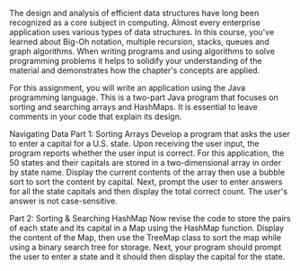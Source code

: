 The design and analysis of efficient data structures have long been recognized as a core subject in computing. Almost every enterprise application uses various types of data structures. In this course, you've learned about Big-Oh notation, multiple recursion, stacks, queues and graph algorithms. When writing programs and using algorithms to solve programming problems it helps to solidify your understanding of the material and demonstrates how the chapter's concepts are applied.

For this assignment, you will write an application using the Java programming language. This is a two-part Java program that focuses on sorting and searching arrays and HashMaps. It is essential to leave comments in your code that explain its design.

Navigating Data
Part 1: Sorting Arrays
Develop a program that asks the user to enter a capital for a U.S. state. Upon receiving the user input, the program reports whether the user input is correct. For this application, the 50 states and their capitals are stored in a two-dimensional array in order by state name. Display the current contents of the array then use a bubble sort to sort the content by capital. Next, prompt the user to enter answers for all the state capitals and then display the total correct count. The user's answer is not case-sensitive.

Part 2: Sorting & Searching HashMap
Now revise the code to store the pairs of each state and its capital in a Map using the HashMap function. Display the content of the Map, then use the TreeMap class to sort the map while using a binary search tree for storage. Next, your program should prompt the user to enter a state and it should then display the capital for the state.
